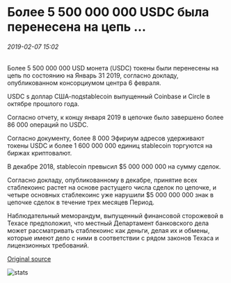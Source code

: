 # Более 5 500 000 000 USDC была перенесена на цепь ...

###### 2019-02-07 15:02

Более 5 500 000 000 USD монета (USDC) токены были перенесены на цепь по состоянию на Январь 31 2019, согласно докладу, опубликованном консорциумом центра 6 февраля.

USDC s доллар США-подstablecoin выпущенный Coinbase и Circle в октябре прошлого года.

Согласно отчету, к концу января 2019 в цепочке было завершено более 86 000 операций по USDC.

Согласно документу, более 8 000 Эфириум адресов удерживают токены USDC и более 1 600 000 000 единиц stablecoin торгуются на биржах криптовалют.

В декабре 2018, stablecoin превысил $5 000 000 000 на сумму сделок.

Согласно докладу, опубликованному в декабре, принятие всех стаблекоинс растет на основе растущего числа сделок по цепочке, и четыре основных стаблекоинс уже нарушили $5 000 000 000 знак в цепочке сделок в течение трех месяцев Период.

Наблюдательный меморандум, выпущенный финансовой сторожевой в Техасе предположил, что местный Департамент банковского дела может рассматривать стаблекоинс как деньги, делая их и обмены, которые имеют дело с ними в соответствии с рядом законов Техаса и лицензионных требований.

[Original source](https://cointelegraph.com/news/over-55-billion-usdc-has-been-transferred-on-chain)

![stats](https://c.statcounter.com/11760860/0/a89fa40b/1/ "stats")